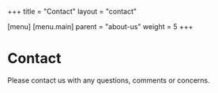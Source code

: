 +++
title = "Contact"
layout = "contact"

[menu]
    [menu.main]
    parent = "about-us"
    weight = 5
+++
# Contact

Please contact us with any questions, comments or concerns.